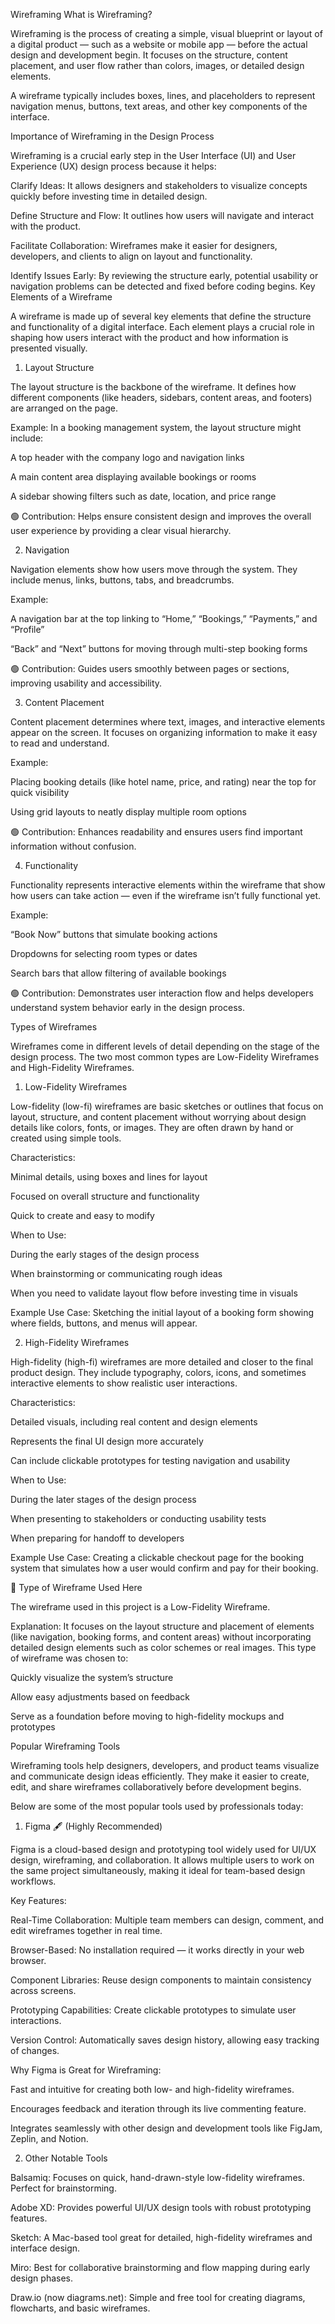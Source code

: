 Wireframing
What is Wireframing?

Wireframing is the process of creating a simple, visual blueprint or layout of a digital product — such as a website or mobile app — before the actual design and development begin.
It focuses on the structure, content placement, and user flow rather than colors, images, or detailed design elements.

A wireframe typically includes boxes, lines, and placeholders to represent navigation menus, buttons, text areas, and other key components of the interface.

Importance of Wireframing in the Design Process

Wireframing is a crucial early step in the User Interface (UI) and User Experience (UX) design process because it helps:

Clarify Ideas: It allows designers and stakeholders to visualize concepts quickly before investing time in detailed design.

Define Structure and Flow: It outlines how users will navigate and interact with the product.

Facilitate Collaboration: Wireframes make it easier for designers, developers, and clients to align on layout and functionality.

Identify Issues Early: By reviewing the structure early, potential usability or navigation problems can be detected and fixed before coding begins.
Key Elements of a Wireframe

A wireframe is made up of several key elements that define the structure and functionality of a digital interface.
Each element plays a crucial role in shaping how users interact with the product and how information is presented visually.

1. Layout Structure

The layout structure is the backbone of the wireframe. It defines how different components (like headers, sidebars, content areas, and footers) are arranged on the page.

Example:
In a booking management system, the layout structure might include:

A top header with the company logo and navigation links

A main content area displaying available bookings or rooms

A sidebar showing filters such as date, location, and price range

🟢 Contribution: Helps ensure consistent design and improves the overall user experience by providing a clear visual hierarchy.

2. Navigation

Navigation elements show how users move through the system. They include menus, links, buttons, tabs, and breadcrumbs.

Example:

A navigation bar at the top linking to “Home,” “Bookings,” “Payments,” and “Profile”

“Back” and “Next” buttons for moving through multi-step booking forms

🟢 Contribution: Guides users smoothly between pages or sections, improving usability and accessibility.

3. Content Placement

Content placement determines where text, images, and interactive elements appear on the screen. It focuses on organizing information to make it easy to read and understand.

Example:

Placing booking details (like hotel name, price, and rating) near the top for quick visibility

Using grid layouts to neatly display multiple room options

🟢 Contribution: Enhances readability and ensures users find important information without confusion.

4. Functionality

Functionality represents interactive elements within the wireframe that show how users can take action — even if the wireframe isn’t fully functional yet.

Example:

“Book Now” buttons that simulate booking actions

Dropdowns for selecting room types or dates

Search bars that allow filtering of available bookings

🟢 Contribution: Demonstrates user interaction flow and helps developers understand system behavior early in the design process.

Types of Wireframes

Wireframes come in different levels of detail depending on the stage of the design process. The two most common types are Low-Fidelity Wireframes and High-Fidelity Wireframes.

1. Low-Fidelity Wireframes

Low-fidelity (low-fi) wireframes are basic sketches or outlines that focus on layout, structure, and content placement without worrying about design details like colors, fonts, or images.
They are often drawn by hand or created using simple tools.

Characteristics:

Minimal details, using boxes and lines for layout

Focused on overall structure and functionality

Quick to create and easy to modify

When to Use:

During the early stages of the design process

When brainstorming or communicating rough ideas

When you need to validate layout flow before investing time in visuals

Example Use Case:
Sketching the initial layout of a booking form showing where fields, buttons, and menus will appear.

2. High-Fidelity Wireframes

High-fidelity (high-fi) wireframes are more detailed and closer to the final product design. They include typography, colors, icons, and sometimes interactive elements to show realistic user interactions.

Characteristics:

Detailed visuals, including real content and design elements

Represents the final UI design more accurately

Can include clickable prototypes for testing navigation and usability

When to Use:

During the later stages of the design process

When presenting to stakeholders or conducting usability tests

When preparing for handoff to developers

Example Use Case:
Creating a clickable checkout page for the booking system that simulates how a user would confirm and pay for their booking.

🎯 Type of Wireframe Used Here

The wireframe used in this project is a Low-Fidelity Wireframe.

Explanation:
It focuses on the layout structure and placement of elements (like navigation, booking forms, and content areas) without incorporating detailed design elements such as color schemes or real images.
This type of wireframe was chosen to:

Quickly visualize the system’s structure

Allow easy adjustments based on feedback

Serve as a foundation before moving to high-fidelity mockups and prototypes

Popular Wireframing Tools

Wireframing tools help designers, developers, and product teams visualize and communicate design ideas efficiently. They make it easier to create, edit, and share wireframes collaboratively before development begins.

Below are some of the most popular tools used by professionals today:

1. Figma 🖋️ (Highly Recommended)

Figma is a cloud-based design and prototyping tool widely used for UI/UX design, wireframing, and collaboration. It allows multiple users to work on the same project simultaneously, making it ideal for team-based design workflows.

Key Features:

Real-Time Collaboration: Multiple team members can design, comment, and edit wireframes together in real time.

Browser-Based: No installation required — it works directly in your web browser.

Component Libraries: Reuse design components to maintain consistency across screens.

Prototyping Capabilities: Create clickable prototypes to simulate user interactions.

Version Control: Automatically saves design history, allowing easy tracking of changes.

Why Figma is Great for Wireframing:

Fast and intuitive for creating both low- and high-fidelity wireframes.

Encourages feedback and iteration through its live commenting feature.

Integrates seamlessly with other design and development tools like FigJam, Zeplin, and Notion.

2. Other Notable Tools

Balsamiq: Focuses on quick, hand-drawn-style low-fidelity wireframes. Perfect for brainstorming.

Adobe XD: Provides powerful UI/UX design tools with robust prototyping features.

Sketch: A Mac-based tool great for detailed, high-fidelity wireframes and interface design.

Miro: Best for collaborative brainstorming and flow mapping during early design phases.

Draw.io (now diagrams.net): Simple and free tool for creating diagrams, flowcharts, and basic wireframes.
